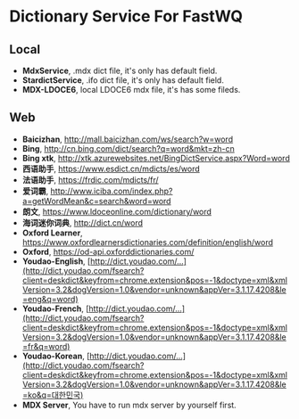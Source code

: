 # Dictionary Service For FastWQ

## Local

  - **MdxService**, .mdx dict file, it's only has default field.
  - **StardictService**, .ifo dict file, it's only has default field.
  - **MDX-LDOCE6**, local LDOCE6 mdx file, it's has some fileds. 

## Web

  - **Baicizhan**, http://mall.baicizhan.com/ws/search?w=word
  - **Bing**, http://cn.bing.com/dict/search?q=word&mkt=zh-cn
  - **Bing xtk**, http://xtk.azurewebsites.net/BingDictService.aspx?Word=word
  - **西语助手**, https://www.esdict.cn/mdicts/es/word
  - **法语助手**, https://frdic.com/mdicts/fr/
  - **爱词霸**, http://www.iciba.com/index.php?a=getWordMean&c=search&word=word
  - **朗文**, https://www.ldoceonline.com/dictionary/word
  - **海词迷你词典**, http://dict.cn/word
  - **Oxford Learner**, https://www.oxfordlearnersdictionaries.com/definition/english/word
  - **Oxford**, https://od-api.oxforddictionaries.com/
  - **Youdao-English**, [http://dict.youdao.com/...](http://dict.youdao.com/fsearch?client=deskdict&keyfrom=chrome.extension&pos=-1&doctype=xml&xmlVersion=3.2&dogVersion=1.0&vendor=unknown&appVer=3.1.17.4208&le=eng&q=word)
  - **Youdao-French**, [http://dict.youdao.com/...](http://dict.youdao.com/fsearch?client=deskdict&keyfrom=chrome.extension&pos=-1&doctype=xml&xmlVersion=3.2&dogVersion=1.0&vendor=unknown&appVer=3.1.17.4208&le=fr&q=word)
  - **Youdao-Korean**, [http://dict.youdao.com/...](http://dict.youdao.com/fsearch?client=deskdict&keyfrom=chrome.extension&pos=-1&doctype=xml&xmlVersion=3.2&dogVersion=1.0&vendor=unknown&appVer=3.1.17.4208&le=ko&q=대한민국)
  - **MDX Server**, You have to run mdx server by yourself first.
